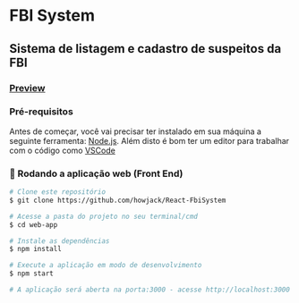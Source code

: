 # FBI System

## Sistema de listagem e cadastro de suspeitos da FBI

### [Preview](https://fbi-system.vercel.app/)

### Pré-requisitos

Antes de começar, você vai precisar ter instalado em sua máquina a seguinte ferramenta:
[Node.js](https://nodejs.org/pt-br/).
Além disto é bom ter um editor para trabalhar com o código como [VSCode](https://code.visualstudio.com/)

### 🎲 Rodando a aplicação web (Front End)

```bash
# Clone este repositório
$ git clone https://github.com/howjack/React-FbiSystem

# Acesse a pasta do projeto no seu terminal/cmd
$ cd web-app

# Instale as dependências
$ npm install

# Execute a aplicação em modo de desenvolvimento
$ npm start

# A aplicação será aberta na porta:3000 - acesse http://localhost:3000
```

